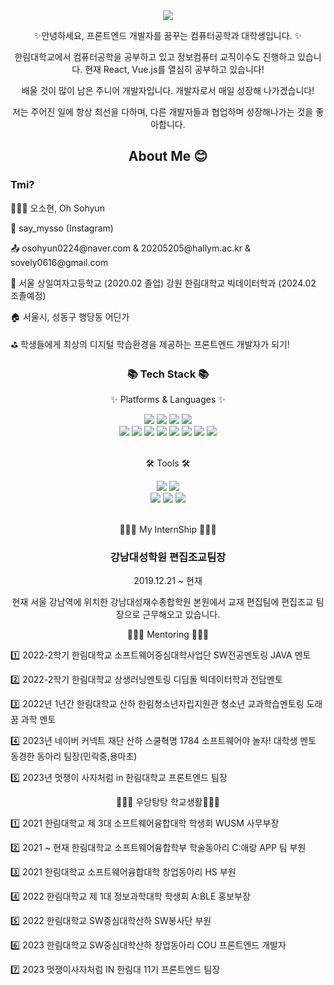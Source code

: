 <div align=center>
	<img src="https://capsule-render.vercel.app/api?type=waving&color=auto&height=200&section=header&text=Sohyun's%20Github!&fontSize=90" />	
</div>
<div align=center>
	<p>✨안녕하세요, 프론트엔드 개발자를 꿈꾸는 컴퓨터공학과 대학생입니다. ✨ </p>
	<p> 한림대학교에서 컴퓨터공학을 공부하고 있고 정보컴퓨터 교직이수도 진행하고 있습니다. 현재 React, Vue.js를 열심히 공부하고 있습니다! </p>
	<p> 배울 것이 많이 남은 주니어 개발자입니다. 개발자로서 매일 성장해 나가겠습니다! </p>
	<p> 저는 주어진 일에 항상 최선을 다하며, 다른 개발자들과 협업하며 성장해나가는 것을 좋아합니다.  </p>
</div>
<div align=center>
	<h2> About Me 😊 </h2>
</div>
<div align=left>
	<h3> Tmi? </h3>
	<p>👩🏻‍💻 오소현, Oh Sohyun </p>
	<p>👀 say_mysso (Instagram) </p>
	<p>📤 osohyun0224@naver.com & 20205205@hallym.ac.kr & sovely0616@gmail.com </p>
	<p>🏫 서울 상일여자고등학교 (2020.02 졸업) 강원 한림대학교 빅데이터학과 (2024.02 조졸예정) </p>
	<p>🏠 서울시, 성동구 행당동 어딘가 </p>
	<p>⛳ 학생들에게 최상의 디지털 학습환경을 제공하는 프론트엔드 개발자가 되기! </p>
</div>
<div align=center>
	<h3>📚 Tech Stack 📚</h3>
	<p>✨ Platforms & Languages ✨</p>
</div>
<div align="center">
	<img src="https://img.shields.io/badge/HTML5-E34F26?style=flat&logo=HTML5&logoColor=white" />
	<img src="https://img.shields.io/badge/CSS3-1572B6?style=flat&logo=CSS3&logoColor=white" />
	<img src="https://img.shields.io/badge/JavaScript-F7DF1E?style=flat&logo=JavaScript&logoColor=white" />
	<img src="https://img.shields.io/badge/jQuery-0769AD?style=flat&logo=jQuery&logoColor=white" />
	<br>
	<img src="https://img.shields.io/badge/MySQL-4479A1?style=flat&logo=MySQL&logoColor=white" />
	<img src="https://img.shields.io/badge/MariaDB-003545?style=flat&logo=MariaDB&logoColor=white" />
	<img src="https://img.shields.io/badge/Linux-FCC624?style=flat&logo=Linux&logoColor=white" />
	<img src="https://img.shields.io/badge/JAVA-FCC624?style=flat&logo=Eclipse IDE&logoColor=#2C2255" />
	<img src="https://img.shields.io/badge/Django-FCC624?style=flat&logo=Django&logoColor=#092E20" />
	<img src="https://img.shields.io/badge/C-FCC624?style=flat&logo=C&logoColor=#A8B9CC" />
	<img src="https://img.shields.io/badge/C++-FCC624?style=flat&logo=C++&logoColor=#00599C" />
	<img src="https://img.shields.io/badge/Kotlin-FCC624?style=flat&logo=Kotlin&logoColor=#7F52FF" />
</div>
<br>
<div align=center>
	<p>🛠 Tools 🛠</p>
</div>
<div align=center>
	<img src="https://img.shields.io/badge/Eclipse%20IDE-2C2255?style=flat&logo=EclipseIDE&logoColor=white" />
	<img src="https://img.shields.io/badge/Visual%20Studio%20Code-007ACC?style=flat&logo=VisualStudioCode&logoColor=white" />
	<br>
	<img src="https://img.shields.io/badge/REACT-F8DC75?style=flat&logo=ReactQuery&logoColor=white" />
	<img src="https://img.shields.io/badge/GitHub-181717?style=flat&logo=GitHub&logoColor=white" />
	<img src="https://img.shields.io/badge/Vue.js-181717?style=flat&logo=Vue.js&logoColor=white" />
</div>
<br>
<div align=center>
	<p>🧑🏻‍💼 My InternShip 🧑🏻‍💼</p>
</div>
<div align=center>
	<h3> 강남대성학원 편집조교팀장 </h3>
	<p> 2019.12.21 ~ 현재 </p>
	<p> 현재 서울 강남역에 위치한 강남대성재수종합학원 본원에서 교재 편집팀에 편집조교 팀장으로 근무해오고 있습니다. </p>
</div>

<div align=center>
	<p>👩🏻‍🏫 Mentoring 👩🏻‍🏫</p>
</div>
<div align=left>
	<p> 1️⃣ 2022-2학기 한림대학교 소프트웨어중심대학사업단 SW전공멘토링 JAVA 멘토 </p>
	<p> 2️⃣ 2022-2학기 한림대학교 상생러닝멘토링 디딤돌 빅데이터학과 전담멘토 </p>
	<p> 3️⃣ 2022년 1년간 한림대학교 산하 한림청소년자립지원관 청소년 교과학습멘토링 도래꿈 과학 멘토 </p>
	<p> 4️⃣ 2023년 네이버 커넥트 재단 산하 스쿨혁명 1784 소프트웨어야 놀자! 대학생 멘토 동경한 동아리 팀장(민락중,용마초) </p>
	<p> 5️⃣ 2023년 멋쟁이 사자처럼 in 한림대학교 프론트엔드 팀장 </p>
</div>
<div align=center>
	<p>🙋🏻‍♀️ 우당탕탕 학교생활🙋🏻‍♀️ </p>
</div>
<div align=left>
	<p> 1️⃣ 2021 한림대학교 제 3대 소프트웨어융합대학 학생회 WUSM 사무부장 </p>
	<p> 2️⃣ 2021 ~ 현재 한림대학교 소프트웨어융합학부 학술동아리 C:애랑 APP 팀 부원 </p>
	<p> 3️⃣ 2021 한림대학교 소프트웨어융합대학 창업동아리 HS 부원 </p>
	<p> 4️⃣ 2022 한림대학교 제 1대 정보과학대학 학생회 A:BLE 홍보부장 </p>
	<p> 5️⃣ 2022 한림대학교 SW중심대학산하 SW봉사단 부원 </p>
	<p> 6️⃣ 2023 한림대학교 SW중심대학산하 창업동아리 COU 프론트엔드 개발자 </p>
	<p> 7️⃣ 2023 멋쟁이사자처럼 IN 한림대 11기 프론트엔드 팀장 </p>
</div>
